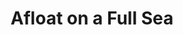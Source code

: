 ---
layout:       post
title:        Afloat on a Full Sea
url:          "/posts/afloat.html"
canonical_url: "/posts/afloat.html"
redirect_to: /posts/afloat.html
---